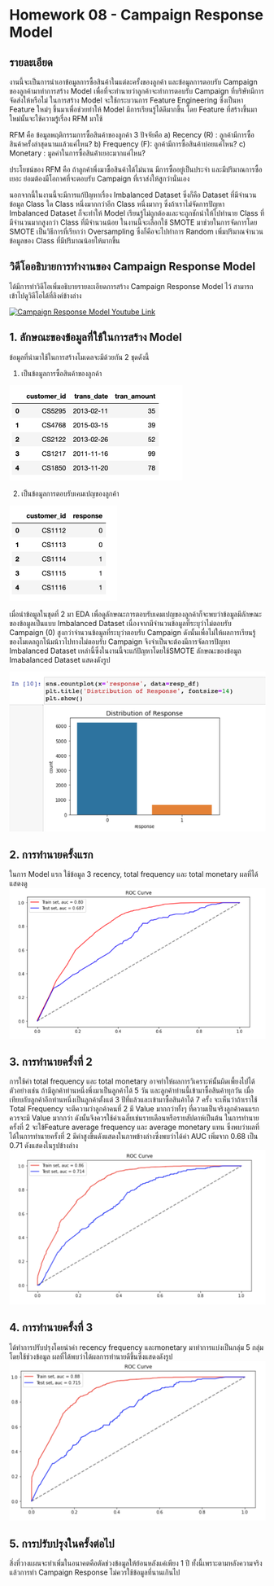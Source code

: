 # Homework 08 - Campaign Response Model

## รายละเอียด
งานนี้จะเป็นการนำเอาข้อมูลการซื้อสินค้าในแต่ละครั้งของลูกค้า และข้อมูลการตอบรับ Campaign ของลูกค้ามาทำการสร้าง Model เพื่อที่จะทำนายว่าลูกค้าจะทำการตอบรับ Campaign ที่บริษัทมีการจัดส่งให้หรือไม่
ในการสร้าง Model จะใช้กระบวนการ Feature Engineering ซึ่งเป็นหา Feature ใหม่ๆ ขึ้นมาเพื่อช่วยทำให้ Model มีการเรียนรู้ได้ดีมากขึ้น โดย Feature ที่สร้างขึ้นมาใหม่นั้นจะใช้ความรู้เรื่อง RFM มาใช้

RFM คือ
ข้อมูลพฤติกรรมการซื้อสินค้าของลูกค้า 3 ปัจจัยคือ
a) Recency (R) : ลูกค้ามีการซื้อสินค้าครั้งล่าสุดนานแล้วแค่ไหน?
b) Frequency (F): ลูกค้ามีการซื้อสินค้าบ่อยแค่ไหน?
c) Monetary : มูลค่าในการซื้อสินค้่าเยอะมากแค่ไหน?

ประโยชน์ของ RFM คือ ถ้าลูกค้าพึ่งมาซื้อสินค้าได้ไม่นาน มีการซื้ออยู่เป็นประจำ และมีปริมาณการซื้อเยอะ ย่อมต้องมีโอกาศที่จะตอบรับ Campaign ที่เราส่งให้สูกว่านั่นเอง

นอกจากนี้ในงานนี้จะมีการแก้ปัญหาเรื่อง Imbalanced Dataset ซึ่งก็คือ Dataset ที่มีจำนวนข้อมูล Class ใด Class หนึ่งมากกว่าอีก Class หนึ่งมากๆ ซึ่งถ้าเราไม่จัดการปัญหา Imbalanced Dataset ก็จะทำให้ Model เรียนรู้ไม่ถูกต้องและจะถูกชักนำให้ไปทำนาย Class ที่มีจำนวนมากสูงกว่า Class ที่มีจำนวนน้อย
ในงานนี้จะเลือกใช้ SMOTE มาช่วยในการจัดการโดย SMOTE เป็นวิธีการที่เรียกว่า Oversampling ซึ่งก็คือจะไปทำการ Random เพิ่มปริมาณจำนวนข้อมูลของ Class ที่มีปริมาณน้อยให้มากขึ้น


## วิดีโออธิบายการทำงานของ Campaign Response Model
ได้มีการทำวิดีโอเพิ่มอธิบายรายละเอียดการสร้าง ​Campaign Response Model ไว้ สามารถเข้าไปดูวิดีโอได้ที่ลิงค์ข้างล่าง

[![Campaign Response Model Youtube Link](https://img.youtube.com/vi/VRvBBBdR_Yg/0.jpg)](https://www.youtube.com/watch?v=VRvBBBdR_Yg)

## 1. ลักษณะของข้อมูลที่ใช้ในการสร้าง Model
ข้อมูลที่นำมาใช้ในการสร้างโมเดลจะมีด้วยกัน 2 ชุดดังนี้
1. เป็นข้อมูลการซื้อสินค้าของลูกค้า

![transaction_data](./images/1_transaction_data.png)

2. เป็นข้อมูลการตอบรับเคมเปญของลูกค้า

![campaign](./images/2_campaign.png)

เมื่อนำข้อมูลในชุดที่ 2 มา EDA เพื่อดูลักษณะการตอบรับเคมเปญของลูกค้าก็จะพบว่าข้อมูลมีลักษณะของข้อมูลเป็นแบบ Imbalanced Dataset เนื่องจากมีจำนวนข้อมูลที่ระบุว่าไม่ตอบรับ Campaign (0) สูงกว่าจำนวนข้อมูลที่ระบุว่าตอบรับ Campaign ดังนั้นเพื่อไม่ให้ผลการเรียนรู้ของโมเดลถูกโน้มน้าวไปทางไม่ตอบรับ Campaign จึงจำเป็นจะต้องมีการจัดการปัญหา Imbalanced Dataset เหล่านี้ซึ่งในงานนี้จะแก้ปัญหาโดยใช้ ​SMOTE ลักษณะของข้อมูล ​Imabalanced Dataset แสดงดังรูป

![imbalance_dataset](./images/3_imbalance_dataset.png)

## 2. การทำนายครั้งแรก
ในการ Model แรก ใช้ข้อมูล 3 recency, total frequency และ total monetary ผลที่ได้แสดงดู
![first_predict](./images/4_first_predict.png)

## 3. การทำนายครั้งที่ 2
การใช้ค่า total frequency และ total monetary อาจทำให้ผลการวิเคราะห์นั้นผิดเพี้ยงไปได้ ตัวอย่างเช่น ถ้ามีลูกค้าท่านหนึ่งพึ่งมาเป็นลูกค้าได้ 5 วัน และลูกค้าท่านนี้เข้ามาซื้อสินค้าทุกวัน เมื่อเทียบกับลูกค้าอีกท่านหนึ่งเป็นลูกค้าตั้งแต่ 3 ปีที่แล้วและเข้ามาซื้อสินค้าได้ 7 ครั้ง จะเห็นว่าถ้าเราใช้ Total Frequency จะตีความว่าลูกค้าคนที่ 2 มี Value มากกว่าทั้งๆ ที่ความเป็นจริงลูกค้าคนแรกควรจะมี Value มากกว่า ดังนั้นจึงควรใช้ค่าเฉลี่ยเช่นรายเดือนหรือรายสัปดาห์เป็นต้น
ในการทำนายครั้งที่ 2 จะใข้ ​Feature average frequency และ average monetary แทน ซึ่งพบว่าผลที่ได้ในการทำนายครั้งที่ 2 มีค่าสูงขึ้นดังแสดงในภาพข้างล่างซึ่งพบว่าได้ค่า AUC เพิ่มจาก 0.68 เป็น 0.71 ดังแสดงในรูปข้างล่าง
![second_predict](./images/5_second_predict.png)

## 4. การทำนายครั้งที่ 3
ได้ทำการปรับปรุงโดยนำค่า recency frequency และmonetary มาทำการแบ่งเป็นกลุ่ม 5 กลุ่มโดยใช้ช่วงข้อมูล ผลที่ได้พบว่าได้ผลการทำนายดีขึ้นซึ่งแสดงดังรูป
![third_predict](./images/6_third_predict.png)

## 5. การปรับปรุงในครั้งต่อไป
สิ่งที่วางแผนจะทำเพิ่มในอนาคตคือตัดช่วงข้อมูลให้ย้อนหลังแค่เพียง 1 ปี ทั้งนี้เพราะตามหลังความจริงแล้วการทำ Campaign Response ไม่ควรใช้ข้อมูลที่นานเกินไป
